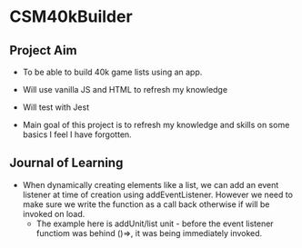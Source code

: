# CSM40kBuilder

## Project Aim
 - To be able to build 40k game lists using an app.
 - Will use vanilla JS and HTML to refresh my knowledge
 - Will test with Jest

 - Main goal of this project is to refresh my knowledge and skills on some basics I feel I have forgotten.


## Journal of Learning

- When dynamically creating elements like a list, we can add an event listener at time of creation using addEventListener. However we need to make sure we write the function as a call back otherwise if will be invoked on load.
  - The example here is addUnit/list unit - before the event listener functiom was behind ()=>, it was being immediately invoked.
  

